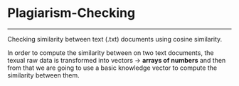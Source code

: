 # Plagiarism-Checking
------
Checking similarity between text (.txt) documents using cosine similarity.

In order to compute the similarity between on two text documents, the texual raw data is transformed into vectors -> **arrays of numbers** and then from that we are going to use a basic knowledge vector to compute the similarity between them.
